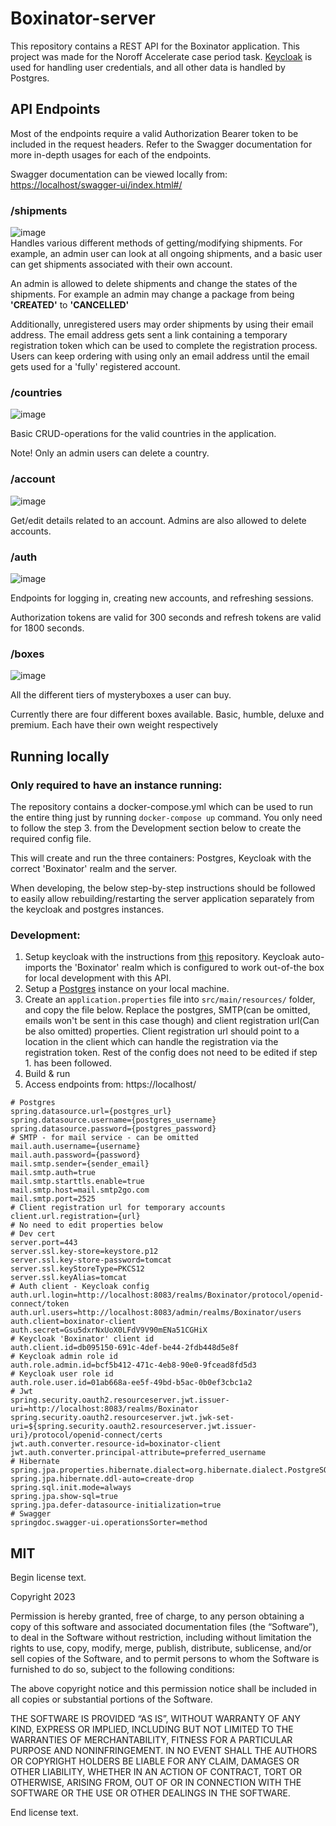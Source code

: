 # Boxinator-server

This repository contains a REST API for the Boxinator application. This project was made for the Noroff Accelerate case
period task. [Keycloak](https://www.keycloak.org/) is used for handling user credentials, and all other data is handled
by Postgres.

## API Endpoints

Most of the endpoints require a valid Authorization Bearer token to be included in the request headers. Refer to the
Swagger documentation for more in-depth usages for each of the endpoints.

Swagger documentation can be viewed locally
from: [https://localhost/swagger-ui/index.html#/](https://localhost/swagger-ui/index.html#/)

### /shipments

![image](https://user-images.githubusercontent.com/89595592/227528566-209f9731-b29f-4f21-b1af-dbbe84dfe233.png)
<br/>
Handles various different methods of getting/modifying shipments. For example, an admin user can look at all
ongoing shipments, and a basic user can get shipments associated with their own account.
<br/>

An admin is allowed to delete shipments and change the states of the shipments. For example an admin may change a
package from being <b>'CREATED'</b> to <b>'CANCELLED'</b>

Additionally, unregistered users may order shipments by using their email address. The email address gets sent a link
containing a temporary registration token which can be used to complete the registration process. Users can keep
ordering with using only an email address until the email gets used for a 'fully' registered account.

### /countries

![image](https://user-images.githubusercontent.com/89595592/227530222-a65b94e9-803c-40cb-8ce7-c1bf4ce73fd5.png)

Basic CRUD-operations for the valid countries in the application.

Note! Only an admin users can delete a country.

### /account

![image](https://user-images.githubusercontent.com/89595592/227535209-b71f83e3-4bfa-4fab-90ce-3aa2c92603e0.png)

Get/edit details related to an account. Admins are also allowed to delete accounts.

### /auth

![image](https://user-images.githubusercontent.com/89595592/227536400-f1784670-27bf-4763-9222-9acc5ef540de.png)

Endpoints for logging in, creating new accounts, and refreshing sessions.

Authorization tokens are valid for 300 seconds and refresh tokens are valid for 1800 seconds.

### /boxes

![image](https://user-images.githubusercontent.com/89595592/227537157-e31ea863-53c1-4241-85be-aa7038cdab1a.png)

All the different tiers of mysteryboxes a user can buy.

Currently there are four different boxes available. Basic, humble, deluxe and premium. Each have their own weight
respectively

## Running locally

### Only required to have an instance running:

The repository contains a docker-compose.yml which can be used to run the entire thing just by
running `docker-compose up` command. You only need to follow the step 3. from the Development section below to create
the required config file.

This will create and run the three containers: Postgres, Keycloak with the correct 'Boxinator' realm and the server.

When developing, the below step-by-step instructions should be followed to easily allow rebuilding/restarting the server
application separately from the keycloak and postgres instances.

### Development:

1. Setup keycloak with the instructions from [this](https://github.com/EaCase/keycloak-docker-compose) repository.
   Keycloak auto-imports the 'Boxinator' realm which is configured to work out-of-the box for local development with
   this API.
2. Setup a [Postgres](https://www.postgresql.org/) instance on your local machine.
3. Create an `application.properties` file into `src/main/resources/` folder, and copy the file below. Replace the
   postgres, SMTP(can be omitted, emails won't be sent in this case though) and client registration url(Can be also
   omitted) properties.
   Client registration url should point to a location in the client which can handle the registration via the
   registration token. Rest of the config does not need to be edited if step 1. has been followed.
4. Build & run
5. Access endpoints from: https://localhost/

```properties
# Postgres
spring.datasource.url={postgres_url}
spring.datasource.username={postgres_username}
spring.datasource.password={postgres_password}
# SMTP - for mail service - can be omitted
mail.auth.username={username}
mail.auth.password={password}
mail.smtp.sender={sender_email}
mail.smtp.auth=true
mail.smtp.starttls.enable=true
mail.smtp.host=mail.smtp2go.com
mail.smtp.port=2525
# Client registration url for temporary accounts
client.url.registration={url}
# No need to edit properties below
# Dev cert
server.port=443
server.ssl.key-store=keystore.p12
server.ssl.key-store-password=tomcat
server.ssl.keyStoreType=PKCS12
server.ssl.keyAlias=tomcat
# Auth client - Keycloak config
auth.url.login=http://localhost:8083/realms/Boxinator/protocol/openid-connect/token
auth.url.users=http://localhost:8083/admin/realms/Boxinator/users
auth.client=boxinator-client
auth.secret=Gsu5dxrNxUoX0LFdV9V90mENa51CGHiX
# Keycloak 'Boxinator' client id
auth.client.id=db095150-691c-4def-be44-2fdb448d5e8f
# Keycloak admin role id
auth.role.admin.id=bcf5b412-471c-4eb8-90e0-9fcead8fd5d3
# Keycloak user role id
auth.role.user.id=01ab668a-ee5f-49bd-b5ac-0b0ef3cbc1a2
# Jwt
spring.security.oauth2.resourceserver.jwt.issuer-uri=http://localhost:8083/realms/Boxinator
spring.security.oauth2.resourceserver.jwt.jwk-set-uri=${spring.security.oauth2.resourceserver.jwt.issuer-uri}/protocol/openid-connect/certs
jwt.auth.converter.resource-id=boxinator-client
jwt.auth.converter.principal-attribute=preferred_username
# Hibernate
spring.jpa.properties.hibernate.dialect=org.hibernate.dialect.PostgreSQLDialect
spring.jpa.hibernate.ddl-auto=create-drop
spring.sql.init.mode=always
spring.jpa.show-sql=true
spring.jpa.defer-datasource-initialization=true
# Swagger
springdoc.swagger-ui.operationsSorter=method
```

## MIT

Begin license text.

Copyright 2023

Permission is hereby granted, free of charge, to any person obtaining a copy of this software and associated
documentation files (the “Software”), to deal in the Software without restriction, including without limitation the
rights to use, copy, modify, merge, publish, distribute, sublicense, and/or sell copies of the Software, and to permit
persons to whom the Software is furnished to do so, subject to the following conditions:

The above copyright notice and this permission notice shall be included in all copies or substantial portions of the
Software.

THE SOFTWARE IS PROVIDED “AS IS”, WITHOUT WARRANTY OF ANY KIND, EXPRESS OR IMPLIED, INCLUDING BUT NOT LIMITED TO THE
WARRANTIES OF MERCHANTABILITY, FITNESS FOR A PARTICULAR PURPOSE AND NONINFRINGEMENT. IN NO EVENT SHALL THE AUTHORS OR
COPYRIGHT HOLDERS BE LIABLE FOR ANY CLAIM, DAMAGES OR OTHER LIABILITY, WHETHER IN AN ACTION OF CONTRACT, TORT OR
OTHERWISE, ARISING FROM, OUT OF OR IN CONNECTION WITH THE SOFTWARE OR THE USE OR OTHER DEALINGS IN THE SOFTWARE.

End license text.